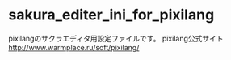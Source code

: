 # sakura_editer_ini_for_pixilang
pixilangのサクラエディタ用設定ファイルです。
pixilang公式サイト
http://www.warmplace.ru/soft/pixilang/

